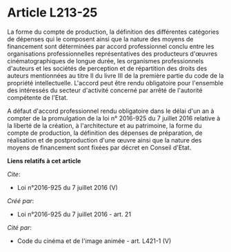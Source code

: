 # Article L213-25

La forme du compte de production, la définition des différentes catégories de dépenses qui le composent ainsi que la nature
des moyens de financement sont déterminées par accord professionnel conclu entre les organisations professionnelles
représentatives des producteurs d'œuvres cinématographiques de longue durée, les organismes professionnels d'auteurs et les
sociétés de perception et de répartition des droits des auteurs mentionnées au titre II du livre III de la première partie du
code de la propriété intellectuelle. L'accord peut être rendu obligatoire pour l'ensemble des intéressés du secteur
d'activité concerné par arrêté de l'autorité compétente de l'Etat. 

A défaut d'accord professionnel rendu obligatoire dans le délai d'un an à compter de la promulgation de la loi n° 2016-925 du
7 juillet 2016 relative à la liberté de la création, à l'architecture et au patrimoine, la forme du compte de production, la
définition des dépenses de préparation, de réalisation et de postproduction d'une œuvre ainsi que la nature des moyens de
financement sont fixées par décret en Conseil d'Etat.

**Liens relatifs à cet article**

_Cite_:

  - Loi n°2016-925 du 7 juillet 2016 (V)

_Créé par_:

  - Loi n°2016-925 du 7 juillet 2016 - art. 21

_Cité par_:

  - Code du cinéma et de l'image animée - art. L421-1 (V)
